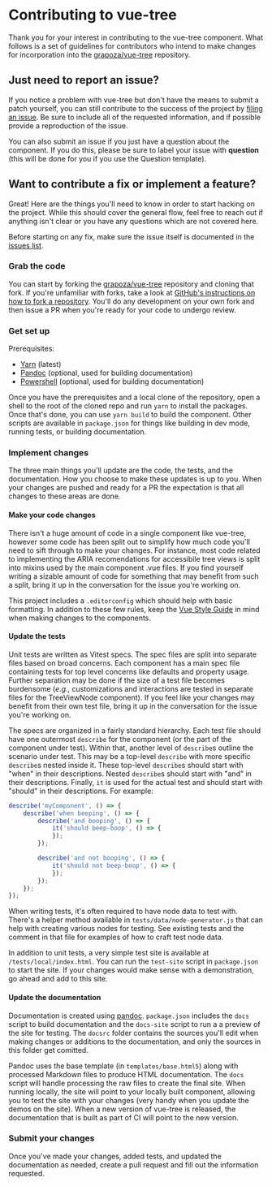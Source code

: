 # Contributing to vue-tree

Thank you for your interest in contributing to the vue-tree component. What follows is a set of guidelines for contributors who intend to make changes for incorporation into the [grapoza/vue-tree](https://github.com/grapoza/vue-tree) repository.

## Just need to report an issue?

If you notice a problem with vue-tree but don't have the means to submit a patch yourself, you can still contribute to the success of the project by [filing an issue](https://github.com/grapoza/vue-tree/issues). Be sure to include all of the requested information, and if possible provide a reproduction of the issue.

You can also submit an issue if you just have a question about the component. If you do this, please be sure to label your issue with **question** (this will be done for you if you use the Question template).

## Want to contribute a fix or implement a feature?

Great! Here are the things you'll need to know in order to start hacking on the project. While this should cover the general flow, feel free to reach out if anything isn't clear or  you have any questions which are not covered here.

Before starting on any fix, make sure the issue itself is documented in the [issues list](https://github.com/grapoza/vue-tree/issues).

### Grab the code

You can start by forking the [grapoza/vue-tree](https://github.com/grapoza/vue-tree) repository and cloning that fork. If you're unfamiliar with forks, take a look at [GitHub's instructions on how to fork a repository](https://help.github.com/articles/fork-a-repo/). You'll do any development on your own fork and then issue a PR when you're ready for your code to undergo review.

### Get set up

Prerequisites:

- [Yarn](https://yarnpkg.com/) (latest)
- [Pandoc](https://pandoc.org/) (optional, used for building documentation)
- [Powershell](https://docs.microsoft.com/en-us/powershell/scripting/overview) (optional, used for building documentation)

Once you have the prerequisites and a local clone of the repository, open a shell to the root of the cloned repo and run `yarn` to install the packages. Once that's done, you can use `yarn build` to build the component. Other scripts are available in `package.json` for things like building in dev mode, running tests, or building documentation.

### Implement changes

The three main things you'll update are the code, the tests, and the documentation. How you choose to make these updates is up to you. When your changes are pushed and ready for a PR the expectation is that all changes to these areas are done.

#### Make your code changes

There isn't a huge amount of code in a single component like vue-tree, however some code has been split out to simplify how much code you'll need to sift through to make your changes. For instance, most code related to implementing the ARIA recomendations for accessibile tree views is split into mixins used by the main component .vue files. If you find yourself writing a sizable amount of code for something that may benefit from such a split, bring it up in the conversation for the issue you're working on.

This project includes a `.editorconfig` which should help with basic formatting. In addition to these few rules, keep the [Vue Style Guide](https://vuejs.org/v2/style-guide/) in mind when making changes to the components.

#### Update the tests

Unit tests are written as Vitest specs. The spec files are split into separate files based on broad concerns. Each component has a main spec file containing tests for top level concerns like defaults and property usage. Further separation may be done if the size of a test file becomes burdensome (_e.g._, customizations and interactions are tested in separate files for the TreeViewNode component). If you feel like your changes may benefit from their own test file, bring it up in the conversation for the issue you're working on.

The specs are organized in a fairly standard hierarchy. Each test file should have one outermost `describe` for the component (or the part of the component under test). Within that, another level of `describe`s outline the scenario under test. This may be a top-level `describe` with more specific `describe`s nested inside it. These top-level `describe`s should start with "when" in their descriptions. Nested `describe`s should start with "and" in their descriptions. Finally, `it` is used for the actual test and should start with "should" in their descriptions. For example:

```javascript
describe('myComponent', () => {
    describe('when beeping', () => {
        describe('and booping', () => {
            it('should beep-boop', () => {
            });
        });

        describe('and not booping', () => {
            it('should not beep-boop', () => {
            });
        });
    });
});
```

When writing tests, it's often required to have node data to test with. There's a helper method available in `tests/data/node-generator.js` that can help with creating various nodes for testing. See existing tests and the comment in that file for examples of how to craft test node data.

In addition to unit tests, a very simple test site is available at `/tests/local/index.html`. You can run the `test-site` script in `package.json` to start the site. If your changes would make sense with a demonstration, go ahead and add to this site.

#### Update the documentation

Documentation is created using [pandoc](https://pandoc.org/). `package.json` includes the `docs` script to build documentation and the `docs-site` script to run a a preview of the site for testing. The `docsrc` folder contains the sources you'll edit when making changes or additions to the documentation, and only the sources in this folder get comitted.

Pandoc uses the base template (in `templates/base.html5`) along with processed Markdown files to produce HTML documentation. The `docs` script will handle processing the raw files to create the final site. When running locally, the site will point to your locally built component, allowing you to test the site with your changes (very handy when you update the demos on the site). When a new version of vue-tree is released, the documentation that is built as part of CI will point to the new version.

### Submit your changes

Once you've made your changes, added tests, and updated the documentation as needed, create a pull request and fill out the information requested.
